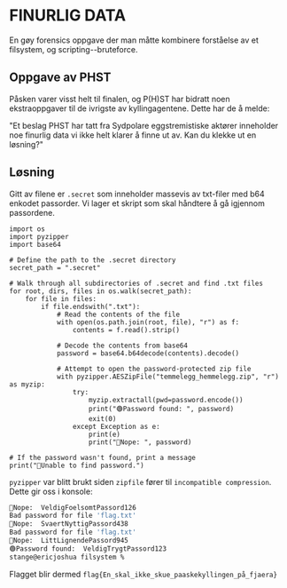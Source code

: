 # FINURLIG DATA
En gøy forensics oppgave der man måtte kombinere forståelse av et filsystem, og scripting--bruteforce.

## Oppgave av PHST
Påsken varer visst helt til finalen, og P(H)ST har bidratt noen ekstraoppgaver til de ivrigste av kyllingagentene. Dette har de å melde:


"Et beslag PHST har tatt fra Sydpolare eggstremistiske aktører inneholder noe finurlig data vi ikke helt klarer å finne ut av. Kan du klekke ut en løsning?"

## Løsning
Gitt av filene er `.secret` som inneholder massevis av txt-filer med b64 enkodet passorder. Vi lager et skript som skal håndtere å gå igjennom passordene. 
```python3
import os
import pyzipper
import base64

# Define the path to the .secret directory
secret_path = ".secret"

# Walk through all subdirectories of .secret and find .txt files
for root, dirs, files in os.walk(secret_path):
    for file in files:
        if file.endswith(".txt"):
            # Read the contents of the file
            with open(os.path.join(root, file), "r") as f:
                contents = f.read().strip()

            # Decode the contents from base64
            password = base64.b64decode(contents).decode()

            # Attempt to open the password-protected zip file
            with pyzipper.AESZipFile("temmelegg_hemmelegg.zip", "r") as myzip:
                try:
                    myzip.extractall(pwd=password.encode())
                    print("🟢Password found: ", password)
                    exit(0)
                except Exception as e:
                    print(e)
                    print("🔴Nope: ", password)

# If the password wasn't found, print a message
print("🔴Unable to find password.")
```

`pyzipper` var blitt brukt siden `zipfile` fører til `incompatible compression`. Dette gir oss i konsole:
 ```zsh
🔴Nope:  VeldigFoelsomtPassord126
Bad password for file 'flag.txt'
🔴Nope:  SvaertNyttigPassord438
Bad password for file 'flag.txt'
🔴Nope:  LittLignendePassord945
🟢Password found:  VeldigTrygtPassord123
stange@ericjoshua filsystem %
```

Flagget blir dermed `flag{En_skal_ikke_skue_paaskekyllingen_på_fjaera}`
            
